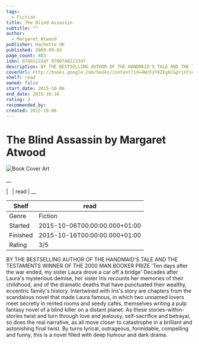 ```yaml
---
tags:
  - Fiction
title: The Blind Assassin
subtitle: ""
author:
  - Margaret Atwood
publisher: Hachette UK
published: 2009-09-03
page_count: 483
isbn: 0748113347 9780748113347
description: BY THE BESTSELLING AUTHOR OF THE HANDMAID'S TALE AND THE TESTAMENTS WINNER OF THE 2000 MAN BOOKER PRIZE 'Ten days after the war ended, my sister Laura drove a car off a bridge' Decades after Laura's mysterious demise, her sister Iris recounts her memories of their childhood, and of the dramatic deaths that have punctuated their wealthy, eccentric family's history. Intertwined with Iris's story are chapters from the scandalous novel that made Laura famous, in which two unnamed lovers meet secretly in rented rooms and seedy cafés, themselves writing a pulp fantasy novel of a blind killer on a distant planet. As these stories-within-stories twist and turn through love and jealousy, self-sacrifice and betrayal, so does the real narrative, as all move closer to catastrophe in a brilliant and astonishing final twist. By turns lyrical, outrageous, formidable, compelling and funny, this is a novel filled with deep humour and dark drama.
coverUrl: http://books.google.com/books/content?id=4WcFyY8ZEgkC&printsec=frontcover&img=1&zoom=1&source=gbs_api
shelf: read
owned: false
start_date: 2015-10-06
end_date: 2015-10-16
rating: 3
recommended_by:
created: 2015-10-06
---
```


# The Blind Assassin by Margaret Atwood

![Book Cover Art](http://books.google.com/books/content?id=4WcFyY8ZEgkC&printsec=frontcover&img=1&zoom=1&source=gbs_api)

__


| &nbsp; | read | __

| Shelf | read |
| --- | --- |
| Genre | Fiction |
| Started | 2015-10-06T00:00:00.000+01:00 |
| Finished | 2015-10-16T00:00:00.000+01:00 |
| Rating | 3/5 |

BY THE BESTSELLING AUTHOR OF THE HANDMAID'S TALE AND THE TESTAMENTS WINNER OF THE 2000 MAN BOOKER PRIZE 'Ten days after the war ended, my sister Laura drove a car off a bridge' Decades after Laura's mysterious demise, her sister Iris recounts her memories of their childhood, and of the dramatic deaths that have punctuated their wealthy, eccentric family's history. Intertwined with Iris's story are chapters from the scandalous novel that made Laura famous, in which two unnamed lovers meet secretly in rented rooms and seedy cafés, themselves writing a pulp fantasy novel of a blind killer on a distant planet. As these stories-within-stories twist and turn through love and jealousy, self-sacrifice and betrayal, so does the real narrative, as all move closer to catastrophe in a brilliant and astonishing final twist. By turns lyrical, outrageous, formidable, compelling and funny, this is a novel filled with deep humour and dark drama.